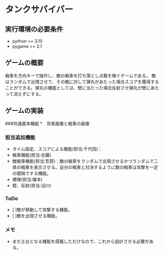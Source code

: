 # タンクサバイバー

## 実行環境の必要条件
* python >= 3.10
* pygame >= 2.1

## ゲームの概要
戦車を方向キーで操作し、敵の戦車を打ち落とし点数を稼ぐゲームである。
敵はランダムで出現させて、その敵に対して弾丸があたった場合スコアを獲得することができる。弾丸の機能としては、壁に当たった場合反射させ弾丸が壁にあたって消えずにする。

## ゲームの実装
###共通基本機能
*　背景画像と戦車の画像
### 担当追加機能
* タイム指定、スコアによる機能(担当:千代田)：
* 戦車機能(担当:古藤)
* 敵戦車機能(担当:笠原)：敵の戦車をランダムで出現させるかつランダムで二体の戦車を表示させる。自分の戦車と対決するように敵の戦車は攻撃を一定の間隔でする機能。
* 爆弾(担当:榎本)
* 壁、反射(担当:沼川)
### ToDo
- [ ]敵が移動して攻撃する機能。
- [ ]敵を出現させる機能。


### メモ
* まだ土台となる機能を搭載しただけなので、これから設計させる必要がある。